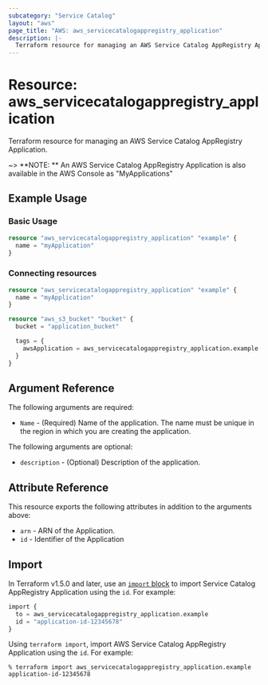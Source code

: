 ```yaml
---
subcategory: "Service Catalog"
layout: "aws"
page_title: "AWS: aws_servicecatalogappregistry_application"
description: |-
  Terraform resource for managing an AWS Service Catalog AppRegistry Application.
---
```

# Resource: aws_servicecatalogappregistry_application

Terraform resource for managing an AWS Service Catalog AppRegistry Application. 

~> **NOTE: ** An AWS Service Catalog AppRegistry Application is also available in the AWS Console as "MyApplications"

## Example Usage

### Basic Usage

```terraform
resource "aws_servicecatalogappregistry_application" "example" {
  name = "myApplication"
}
```

### Connecting resources

```terraform
resource "aws_servicecatalogappregistry_application" "example" {
  name = "myApplication"
}

resource "aws_s3_bucket" "bucket" {
  bucket = "application_bucket"

  tags = {
    awsApplication = aws_servicecatalogappregistry_application.example.arn
  }
}

```

## Argument Reference

The following arguments are required:

* `Name` - (Required) Name of the application. The name must be unique in the region in which you are creating the application.

The following arguments are optional:

* `description` - (Optional) Description of the application.

## Attribute Reference

This resource exports the following attributes in addition to the arguments above:

* `arn` - ARN of the Application. 
* `id` - Identifier of the Application

## Import

In Terraform v1.5.0 and later, use an [`import` block](https://developer.hashicorp.com/terraform/language/import) to import Service Catalog AppRegistry Application using the `id`. For example:

```terraform
import {
  to = aws_servicecatalogappregistry_application.example
  id = "application-id-12345678"
}
```

Using `terraform import`, import AWS Service Catalog AppRegistry Application using the `id`. For example:

```console
% terraform import aws_servicecatalogappregistry_application.example application-id-12345678
```
